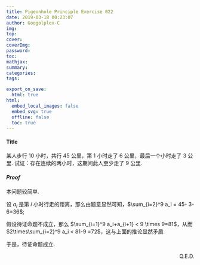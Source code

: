 ```yaml
---
title: Pigeonhole Principle Exercise 022
date: 2019-03-18 00:23:07
author: Googolplex-C
img: 
top: 
cover: 
coverImg: 
password: 
toc: 
mathjax: 
summary: 
categories: 
tags:

export_on_save:
  html: true
html:
  embed_local_images: false
  embed_svg: true
  offline: false
  toc: true
---
```


#### Title
某人步行 $10$ 小时，共行 $45$ 公里，第 $1$ 小时走了 $6$ 公里，最后一个小时走了 $3$ 公里. 试证：存在连续的两小时，这期间此人至少走了 $9$ 公里.

<!-- more -->
#### *Proof*
本问题较简单.

设 $a_i$ 是第 $i$ 小时行走的距离，那么由题意显然可知，$\sum_{i=2}^9 a_i = 45- 3-6=36$;

假设待证命题不成立，那么 $\sum_{i=1}^9 a_i+a_{i+1} < 9 \times 9=81$，从而 $2\times\sum_{i=2}^9 a_i < 81-9 =72$，这与上面的推论显然矛盾.

于是，待证命题成立.

<p align="right">Q.E.D.</p>